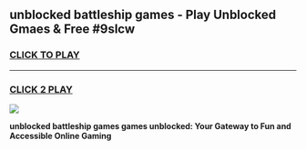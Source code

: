 
## unblocked battleship games - Play Unblocked Gmaes & Free #9slcw
<h3>
<a href="https://premium.freeplayer.one?title=unblocked_battleship_games&ref=01M">CLICK TO PLAY</a></h3>
<hr>

<h3>
<a href="https://premium.freeplayer.one?title=unblocked_battleship_games&ref=01M">CLICK 2 PLAY</a>
  
</h3>

<a href="https://premium.freeplayer.one?title=unblocked_battleship_games&ref=01M"><img src="https://clearcache.store/games.png"></a>


**unblocked battleship games games unblocked: Your Gateway to Fun and Accessible Online Gaming**
